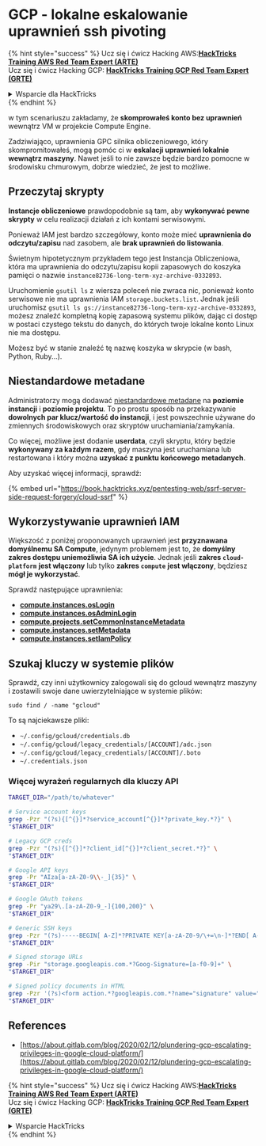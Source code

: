 # GCP - lokalne eskalowanie uprawnień ssh pivoting

{% hint style="success" %}
Ucz się i ćwicz Hacking AWS:<img src="../../../.gitbook/assets/image (1) (1) (1).png" alt="" data-size="line">[**HackTricks Training AWS Red Team Expert (ARTE)**](https://training.hacktricks.xyz/courses/arte)<img src="../../../.gitbook/assets/image (1) (1) (1).png" alt="" data-size="line">\
Ucz się i ćwicz Hacking GCP: <img src="../../../.gitbook/assets/image (2).png" alt="" data-size="line">[**HackTricks Training GCP Red Team Expert (GRTE)**<img src="../../../.gitbook/assets/image (2).png" alt="" data-size="line">](https://training.hacktricks.xyz/courses/grte)

<details>

<summary>Wsparcie dla HackTricks</summary>

* Sprawdź [**plany subskrypcyjne**](https://github.com/sponsors/carlospolop)!
* **Dołącz do** 💬 [**grupy Discord**](https://discord.gg/hRep4RUj7f) lub [**grupy telegramowej**](https://t.me/peass) lub **śledź** nas na **Twitterze** 🐦 [**@hacktricks\_live**](https://twitter.com/hacktricks_live)**.**
* **Podziel się trikami hackingowymi, przesyłając PR-y do** [**HackTricks**](https://github.com/carlospolop/hacktricks) i [**HackTricks Cloud**](https://github.com/carlospolop/hacktricks-cloud) repozytoriów github.

</details>
{% endhint %}

w tym scenariuszu zakładamy, że **skomprowałeś konto bez uprawnień** wewnątrz VM w projekcie Compute Engine.

Zadziwiająco, uprawnienia GPC silnika obliczeniowego, który skompromitowałeś, mogą pomóc ci w **eskalacji uprawnień lokalnie wewnątrz maszyny**. Nawet jeśli to nie zawsze będzie bardzo pomocne w środowisku chmurowym, dobrze wiedzieć, że jest to możliwe.

## Przeczytaj skrypty <a href="#follow-the-scripts" id="follow-the-scripts"></a>

**Instancje obliczeniowe** prawdopodobnie są tam, aby **wykonywać pewne skrypty** w celu realizacji działań z ich kontami serwisowymi.

Ponieważ IAM jest bardzo szczegółowy, konto może mieć **uprawnienia do odczytu/zapisu** nad zasobem, ale **brak uprawnień do listowania**.

Świetnym hipotetycznym przykładem tego jest Instancja Obliczeniowa, która ma uprawnienia do odczytu/zapisu kopii zapasowych do koszyka pamięci o nazwie `instance82736-long-term-xyz-archive-0332893`.

Uruchomienie `gsutil ls` z wiersza poleceń nie zwraca nic, ponieważ konto serwisowe nie ma uprawnienia IAM `storage.buckets.list`. Jednak jeśli uruchomisz `gsutil ls gs://instance82736-long-term-xyz-archive-0332893`, możesz znaleźć kompletną kopię zapasową systemu plików, dając ci dostęp w postaci czystego tekstu do danych, do których twoje lokalne konto Linux nie ma dostępu.

Możesz być w stanie znaleźć tę nazwę koszyka w skrypcie (w bash, Python, Ruby...).

## Niestandardowe metadane

Administratorzy mogą dodawać [niestandardowe metadane](https://cloud.google.com/compute/docs/storing-retrieving-metadata#custom) na **poziomie instancji** i **poziomie projektu**. To po prostu sposób na przekazywanie **dowolnych par klucz/wartość do instancji**, i jest powszechnie używane do zmiennych środowiskowych oraz skryptów uruchamiania/zamykania.

Co więcej, możliwe jest dodanie **userdata**, czyli skryptu, który będzie **wykonywany za każdym razem**, gdy maszyna jest uruchamiana lub restartowana i który można **uzyskać z punktu końcowego metadanych**.

Aby uzyskać więcej informacji, sprawdź:

{% embed url="https://book.hacktricks.xyz/pentesting-web/ssrf-server-side-request-forgery/cloud-ssrf" %}

## **Wykorzystywanie uprawnień IAM**

Większość z poniżej proponowanych uprawnień jest **przyznawana domyślnemu SA Compute**, jedynym problemem jest to, że **domyślny zakres dostępu uniemożliwia SA ich użycie**. Jednak jeśli **zakres `cloud-platform`** **jest włączony** lub tylko **zakres `compute`** **jest włączony**, będziesz **mógł je wykorzystać**.

Sprawdź następujące uprawnienia:

* [**compute.instances.osLogin**](gcp-compute-privesc/#compute.instances.oslogin)
* [**compute.instances.osAdminLogin**](gcp-compute-privesc/#compute.instances.osadminlogin)
* [**compute.projects.setCommonInstanceMetadata**](gcp-compute-privesc/#compute.projects.setcommoninstancemetadata)
* [**compute.instances.setMetadata**](gcp-compute-privesc/#compute.instances.setmetadata)
* [**compute.instances.setIamPolicy**](gcp-compute-privesc/#compute.instances.setiampolicy)

## Szukaj kluczy w systemie plików

Sprawdź, czy inni użytkownicy zalogowali się do gcloud wewnątrz maszyny i zostawili swoje dane uwierzytelniające w systemie plików:
```
sudo find / -name "gcloud"
```
To są najciekawsze pliki:

* `~/.config/gcloud/credentials.db`
* `~/.config/gcloud/legacy_credentials/[ACCOUNT]/adc.json`
* `~/.config/gcloud/legacy_credentials/[ACCOUNT]/.boto`
* `~/.credentials.json`

### Więcej wyrażeń regularnych dla kluczy API
```bash
TARGET_DIR="/path/to/whatever"

# Service account keys
grep -Pzr "(?s){[^{}]*?service_account[^{}]*?private_key.*?}" \
"$TARGET_DIR"

# Legacy GCP creds
grep -Pzr "(?s){[^{}]*?client_id[^{}]*?client_secret.*?}" \
"$TARGET_DIR"

# Google API keys
grep -Pr "AIza[a-zA-Z0-9\\-_]{35}" \
"$TARGET_DIR"

# Google OAuth tokens
grep -Pr "ya29\.[a-zA-Z0-9_-]{100,200}" \
"$TARGET_DIR"

# Generic SSH keys
grep -Pzr "(?s)-----BEGIN[ A-Z]*?PRIVATE KEY[a-zA-Z0-9/\+=\n-]*?END[ A-Z]*?PRIVATE KEY-----" \
"$TARGET_DIR"

# Signed storage URLs
grep -Pir "storage.googleapis.com.*?Goog-Signature=[a-f0-9]+" \
"$TARGET_DIR"

# Signed policy documents in HTML
grep -Pzr '(?s)<form action.*?googleapis.com.*?name="signature" value=".*?">' \
"$TARGET_DIR"
```
## References

* [https://about.gitlab.com/blog/2020/02/12/plundering-gcp-escalating-privileges-in-google-cloud-platform/](https://about.gitlab.com/blog/2020/02/12/plundering-gcp-escalating-privileges-in-google-cloud-platform/)

{% hint style="success" %}
Ucz się i ćwicz Hacking AWS:<img src="../../../.gitbook/assets/image (1) (1) (1).png" alt="" data-size="line">[**HackTricks Training AWS Red Team Expert (ARTE)**](https://training.hacktricks.xyz/courses/arte)<img src="../../../.gitbook/assets/image (1) (1) (1).png" alt="" data-size="line">\
Ucz się i ćwicz Hacking GCP: <img src="../../../.gitbook/assets/image (2).png" alt="" data-size="line">[**HackTricks Training GCP Red Team Expert (GRTE)**<img src="../../../.gitbook/assets/image (2).png" alt="" data-size="line">](https://training.hacktricks.xyz/courses/grte)

<details>

<summary>Wsparcie HackTricks</summary>

* Sprawdź [**plany subskrypcyjne**](https://github.com/sponsors/carlospolop)!
* **Dołącz do** 💬 [**grupy Discord**](https://discord.gg/hRep4RUj7f) lub [**grupy telegramowej**](https://t.me/peass) lub **śledź** nas na **Twitterze** 🐦 [**@hacktricks\_live**](https://twitter.com/hacktricks_live)**.**
* **Podziel się trikami hackingowymi, przesyłając PR-y do** [**HackTricks**](https://github.com/carlospolop/hacktricks) i [**HackTricks Cloud**](https://github.com/carlospolop/hacktricks-cloud) repozytoriów github.

</details>
{% endhint %}
